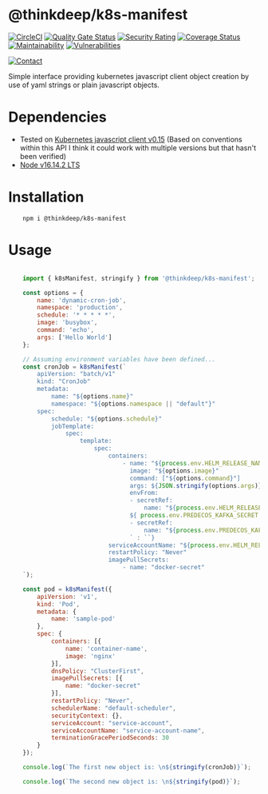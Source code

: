 # @thinkdeep/k8s-manifest
[![CircleCI](https://circleci.com/gh/ThinkDeepTech/k8s-manifest.svg?style=shield)](https://circleci.com/gh/ThinkDeepTech/k8s-manifest)
[![Quality Gate Status](https://sonarcloud.io/api/project_badges/measure?project=ThinkDeepTech_k8s-manifest&metric=alert_status)](https://sonarcloud.io/summary/new_code?id=ThinkDeepTech_k8s-manifest)
[![Security Rating](https://sonarcloud.io/api/project_badges/measure?project=ThinkDeepTech_k8s-manifest&metric=security_rating)](https://sonarcloud.io/summary/new_code?id=ThinkDeepTech_k8s-manifest)
[![Coverage Status](https://coveralls.io/repos/github/ThinkDeepTech/k8s-manifest/badge.svg?branch=main)](https://coveralls.io/github/ThinkDeepTech/k8s-manifest?branch=main)
[![Maintainability](https://api.codeclimate.com/v1/badges/458b63430e97d9571867/maintainability)](https://codeclimate.com/github/ThinkDeepTech/k8s-manifest/maintainability)
[![Vulnerabilities](https://snyk.io/test/github/ThinkDeepTech/k8s-manifest/main/badge.svg)](https://snyk.io/test/github/ThinkDeepTech/k8s-manifest/main)

[![Contact](https://img.shields.io/badge/LinkedIn-0077B5?style=for-the-badge&logo=linkedin&logoColor=white)](https://www.linkedin.com/in/haydenmcp/)

Simple interface providing kubernetes javascript client object creation by use of yaml strings or plain javascript objects.

# Dependencies
- Tested on [Kubernetes javascript client v0.15](https://github.com/kubernetes-client/javascript) (Based on conventions within this API I think it could work with multiple versions but that hasn't been verified)
- [Node v16.14.2 LTS](https://nodejs.org/en/)

# Installation
```console
    npm i @thinkdeep/k8s-manifest
```

# Usage

```javascript

    import { k8sManifest, stringify } from '@thinkdeep/k8s-manifest';

    const options = {
        name: 'dynamic-cron-job',
        namespace: 'production',
        schedule: '* * * * *',
        image: 'busybox',
        command: 'echo',
        args: ['Hello World']
    };

    // Assuming environment variables have been defined...
    const cronJob = k8sManifest(`
        apiVersion: "batch/v1"
        kind: "CronJob"
        metadata:
            name: "${options.name}"
            namespace: "${options.namespace || "default"}"
        spec:
            schedule: "${options.schedule}"
            jobTemplate:
                spec:
                    template:
                        spec:
                            containers:
                                - name: "${process.env.HELM_RELEASE_NAME}-data-collector"
                                  image: "${options.image}"
                                  command: ["${options.command}"]
                                  args: ${JSON.stringify(options.args)}
                                  envFrom:
                                  - secretRef:
                                      name: "${process.env.HELM_RELEASE_NAME}-deep-microservice-collection-secret"
                                  ${ process.env.PREDECOS_KAFKA_SECRET ? `
                                  - secretRef:
                                      name: "${process.env.PREDECOS_KAFKA_SECRET}"
                                  ` : ``}
                            serviceAccountName: "${process.env.HELM_RELEASE_NAME}-secret-accessor-service-account"
                            restartPolicy: "Never"
                            imagePullSecrets:
                                - name: "docker-secret"
    `);

    const pod = k8sManifest({
        apiVersion: 'v1',
        kind: 'Pod',
        metadata: {
            name: 'sample-pod'
        },
        spec: {
            containers: [{
                name: 'container-name',
                image: 'nginx'
            }],
            dnsPolicy: "ClusterFirst",
            imagePullSecrets: [{
                name: "docker-secret"
            }],
            restartPolicy: "Never",
            schedulerName: "default-scheduler",
            securityContext: {},
            serviceAccount: "service-account",
            serviceAccountName: "service-account-name",
            terminationGracePeriodSeconds: 30
        }
    });

    console.log(`The first new object is: \n${stringify(cronJob)}`);

    console.log(`The second new object is: \n${stringify(pod)}`);

```